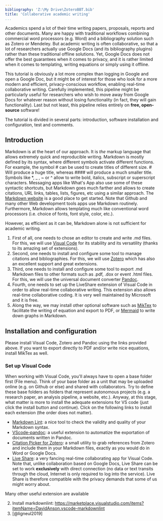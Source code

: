 ```yaml
---
bibliography: 'Z:\My Drive\ZoteroBBT.bib'
title: 'Collaborative academic writing'
...
```


Academics spend a lot of their time writing papers, proposals, reports and other documents. Many are happy with traditional workflows combining commercial word processors (e.g. Word) and a bibliography solution such as Zotero or Mendeley. 
But academic writing is often collaborative, so that a lot of researchers actually use Google Docs (and its bibliography plugins) rather than these traditional offline solutions.
Yet, Google Docs does not offer the best guarantees when it comes to privacy, and it is rather limited when it comes to templating, writing equations or simply using it offline.

This tutorial is obviously a lot more complex than logging in Google and open a Google Doc, but it might be of interest for those who look for a more modern and efficient, privacy-conscious workflow, enabling real-time collaborative writing. Carefully implemented, this pipeline might be particularly useful for researchers who wish to move away from Google Docs for whatever reason without losing functionality (in fact, they will gain functionality). Last but not least, this pipeline relies entirely on **free, open-source** software!

The tutorial is divided in several parts: introduction, software installation and configuration, test and comments.

## Introduction
Markdown is at the heart of our approach. It is *the* markup language that allows extremely quick and reproducible writing. Markdown is mostly defined by its syntax, where different symbols activate different functions. For example, the symbol # can be used to create titles of different size. # Will produce a huge title, whereas #### will produce a much smaller title. Symbols like \*, \_ , \~ or \^ allow to write bold, italics, subscript or superscript characters. Messaging apps like What's App also use some of these syntactic shortcuts, but Markdown goes much farther and allows to create citations, URL links, tables, lists, figures, etc using a similar approach. The [Markdown website](https://www.markdownguide.org/) is a good place to get started. Note that Github and many other Web development tools apps use Markdown routinely. Furthermore, Markdown allows templating much like conventional word processors (i.e. choice of fonts, font style, color, etc.).

However, as efficient as it can be, Markdown alone is not sufficient for academic writing.
1. First of all, one needs to chose an editor to create and write .md files. For this, we will use [Visual Code](https://code.visualstudio.com/) for its stability and its versatility (thanks to its amazing set of extensions).
2. Second, one needs to install and configure some tool to manage citations and bibliographies. For this, we will use [Zotero](https://www.zotero.org/) which has also an excellent support and great extensions.
3. Third, one needs to install and configure some tool to export .md Markdown files to other formats such as .pdf, .dox or event .html files. For this, we will use the universal document converter [Pandoc](https://pandoc.org/).
4. Fourth, one needs to set up the LiveShare extension of Visual Code in order to allow real-time collaborative writing. This extension also allows real-time collaborative coding. It is very well maintained by Microsoft and it is free.
5. Along the way, we may install other optional software such as [MikTex](https://miktex.org/) to facilitate the writing of equation and export to PDF, or [Mermaid](https://mermaid.js.org/) to write down graphs in Markdown.

## Installation and configuration

Please install Visual Code, Zotero and Pandoc using the links provided above. If you want to export directly to PDF and/or write nice equations, install MikTex as well.

### Set up Visual Code

When working with Visual Code, you'll always have to open a base folder first (File menu). Think of your base folder as a unit that may be uploaded online (e.g. on Github or else) and shared with collaborators. Try to define these base folders as folders that represent autonomous projects (e.g. a research paper, an analysis pipeline, a website, etc.).
Anyway, at this stage, what matter is more to install the adequate extensions for VS code (just click the install button and continue). Click on the following links to install each extension (the order does not matter).
- [Markdown Lint](https://marketplace.visualstudio.com/items?itemName=DavidAnson.vscode-markdownlint): a nice tool to check the validity and quality of your Markdown syntax.
- [VScode-pandoc](https://marketplace.visualstudio.com/items?itemName=DougFinke.vscode-pandoc): a useful extension to automatize the exportation of documents written in Pandoc.
- [Citation Picker for Zotero](https://marketplace.visualstudio.com/items?itemName=mblode.zotero): a small utility to grab references from Zotero and include them in your Markdown files, exactly as you would do in Word or Google Docs.
- [Live Share](https://marketplace.visualstudio.com/items?itemName=MS-vsliveshare.vsliveshare): a very fancing real-time collaborating app for Visual Code. Note that, unlike collaboration based on Google Docs, Live Share can be set to work **exclusively** with direct connection (no data or text transits through the cloud, Internet is only required to log into the service). Live Share is therefore compatible with the privacy demands that some of us might worry about.


Many other useful extension are available 

2. Install markdownlint: <https://marketplace.visualstudio.com/items?itemName=DavidAnson.vscode-markdownlint>
3. [@ligneul2019]
